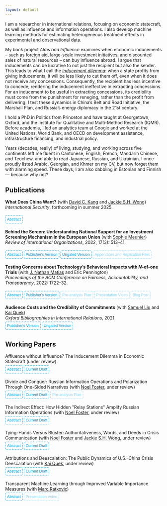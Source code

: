 ```yaml
---
layout: default
---
```


<script>
function myFunction(divId) {
  var x = document.getElementById(divId);
  if (x.style.display === "none") {
    x.style.display = "block";
  } else {
    x.style.display = "none";
  }
}
</script>


<style>
.button {
    transition-duration: 0.2s;
    border-radius: 4px;
    background-color: white;
    border: 1px dashed #0096D6;
    color:  #0096D6;
    font-size: 12px;
    margin: 4px auto;
    cursor: pointer;
    padding: 5px;
    font-family: "Fira Sans", sans-serif;
}
	
.button:hover {
  background-color: #0096D6; 
  color: white;
}

.button1 {
    transition-duration: 0.2s;
    border-radius: 4px;
    background-color: white;
    border: 1px dashed #8CD2F4;
    color: #8CD2F4;
    font-size: 12px;
    margin: 4px auto;
    cursor: pointer;
    padding: 5px;
    font-family: "Fira Sans", sans-serif;
}
	
.button1:hover {
  background-color: #8CD2F4; 
  color: white;
}
	
ol li::marker {
    color: #8CD2F4;
}
	
ol li {
    padding-left: 8px;
    padding-bottom: 1.25em;
}

</style>


I am a researcher in international relations, focusing on economic statecraft, as well as influence and information operations. I also develop machine learning methods for estimating heterogeneous treatment effects in experimental and observational data.

My book project <i>Alms and Influence</i> examines when economic inducements – such as foreign aid, large-scale investment initiatives, and discounted sales of natural resources – can buy influence abroad. I argue that inducements can be lucrative to not just the recipient but also the sender. This leads to what I call the <a href="https://ssrn.com/abstract=4789560" target="_blank"><i>inducement dilemma</i></a>: when a state profits from giving inducements, it will be less likely to cut them off, even when it does not receive any concessions. Consequently, the recipient has less incentive to concede, rendering the inducement ineffective in extracting concessions. For an inducement to be useful in extracting concessions, its credibility must come from the punishment for reneging, rather than the profit from delivering. I test these dynamics in China’s Belt and Road Initiative, the Marshall Plan, and Russia’s energy diplomacy in the 21st century. 

I hold a PhD in Politics from Princeton and have taught at Georgetown, Oxford, and the Institute for Qualitative and Multi-Method Research (IQMR). Before academia, I led an analytics team at Google and worked at the United Nations, World Bank, and OECD on development assistance, infrastructure financing, and industrial policy. 

Years (decades, really) of living, studying, and working across five continents left me fluent in Cantonese, English, French, Mandarin Chinese, and Teochew, and able to read Japanese, Russian, and Ukrainian. I once proudly listed Arabic, Georgian, and Khmer on my CV, but now forget them with alarming speed. These days, I am also dabbling in Estonian and Finnish — because why not?

## Publications

<p>
<b>What Does China Want?</b>
  (with <a href="https://www.daveckang.net/" target="_blank">David C. Kang</a> and <a href="https://siuheiwo.github.io/" target="_blank">Jackie S.H. Wong</a>) <br>
  <i>International Security</i>, forthcoming in summer 2025. <br>

<button onclick="myFunction('absWhatDoesChinaWant')" class="button">Abstract</button>
<div id='absWhatDoesChinaWant' style="display: none;">
  <blockquote>What does China want? The conventional wisdom is that China is a rising hegemon eager to replace the United States, eager to dominate international institutions, and eager to recreate the liberal international order in its own image. But often this claim is simply asserted, and even many claims based on analyses of Chinese rhetoric are misleading. We examine contemporary China — its goals and its fears — in both words and deeds. A careful review of the evidence reveals one overarching conclusion and three specific points. Overall, China is a status quo power concerned with regime stability, and it remains more inwardly focused than externally oriented. More specifically: Chinese aims are clear; Chinese aims are enduring; and China’s aims are limited. That is, China remains mostly inwardly focused, and cares about its borders, its sovereignty, and its foreign economic relations. Its concerns are almost all regional in nature and concern parts of China that the rest of the region has agreed are Chinese — Hong Kong, Taiwan, Tibet, and Xinjiang. Chinese claims are also “trans-dynastic” and are old, not new. Many of contemporary China’s core interests date from the Qing dynasty or even earlier and were eventually inherited by the Chinese Communist Party. Finally, what China wants is not increasing, even as its power has rapidly expanded over the past generation. If China is indeed not planning to “replace the U.S.,” then the future of U.S.–China relations is less inevitable — and potentially more optimistic — than much social science theorizing and the DC policy establishment predicts.</blockquote>
</div>
</p>


<p>
<b>Behind the Screen: Understanding National Support for an Investment Screening Mechanism in the European Union</b>
  (with <a href="https://smeunier.scholar.princeton.edu/" target="_blank">Sophie Meunier</a>)<br>
  <i>Review of International Organizations</i>, 2022, 17(3): 513–41.<br>
	
<button onclick="myFunction('absBehindTheScreen')" class="button">Abstract</button>
<button onclick=" window.open('https://doi.org/10.1007/s11558-021-09436-y','_blank')" class="button">Publisher's Version</button> 
<button onclick=" window.open('https://drive.google.com/file/d/1D1cglmckeIBIdDSVDy9doMceS94xTsIH/view?usp=sharing','_blank')" class="button">Ungated Version</button> 
<button onclick=" window.open('https://static-content.springer.com/esm/art%3A10.1007%2Fs11558-021-09436-y/MediaObjects/11558_2021_9436_MOESM1_ESM.zip','_blank')" class="button1">Appendices and Replication Files</button> 

<div id='absBehindTheScreen' style="display: none;">
  <blockquote>What determines national preferences for institutionalizing FDI screening? Over the past decade, advanced economies worldwide have tightened their national investment screening mechanisms (ISMs) for foreign direct investment (FDI). In March 2019, the European Union (EU) adopted its first common FDI screening framework. Based on extensive interviews with high-level EU and country officials involved in the negotiation process, and using a unique measure of national support for the EU-wide ISM created through the first-ever elite survey on this subject matter, we find that countries with higher technological levels were more supportive of FDI screening due to concerns over unreciprocated technological transfer. We also find sector-dependent effects of Chinese FDI on country-level support for FDI screening: Countries with high levels of Chinese FDI in strategic sectors are more likely to support the EU ISM, while those with high levels of Chinese investment in low-tech sectors tend to oppose screening. Our overall findings suggest that EU investment screening, and national-level screening in general, might become more restrictive in the future, especially in light of the COVID-19 pandemic.</blockquote>
</div>
</p>


<p>
<b>Testing Concerns about Technology’s Behavioral Impacts with <i>N</i>-of-one Trials</b>
  (with <a href="https://natematias.com/" target="_blank">J. Nathan Matias</a> and Eric Pennington)<br>
  <i>Proceedings of the ACM Conference on Fairness, Accountability, and Transparency</i>, 2022: 1722–32.<br>

<button onclick="myFunction('absNof1')" class="button">Abstract</button>
<button onclick=" window.open('https://doi.org/10.1145/3531146.3533227','_blank')" class="button">Publisher's Version</button> 
<button onclick=" window.open('https://osf.io/tn6x4/','_blank')" class="button1">Pre-analysis Plan</button> 
<button onclick=" window.open('https://youtu.be/8VQ0Kd6T7_M','_blank')" class="button1">Presentation Video</button> 
<button onclick=" window.open('https://citizensandtech.org/conjecture/','_blank')" class="button1">Blog Post</button> 

<div id='absNof1' style="display: none;">
  <blockquote>As public trust in technology companies has declined, people are questioning the effects of digital technologies in their lives. In this context, many evidence-free claims from corporations and tech critics are widely circulated. How can members of the public make evidence-based decisions about digital technology in their lives? In clinical fields, N -of-one trials enable participant-investigators to make personalized causal discoveries about managing health, improving fitness, and improving their education. Similar methods could help community scientists understand and manage how they use digital technologies. In this paper, we introduce Conjecture, a system for coordinating <i>N</i>-of-one trials that can guide personal decisions about technology use and contribute to science. We describe <i>N</i>-of-one trials as a design challenge and present the design of the Conjecture system. We evaluate the system with a field experiment that tests folk theories about the influence of colorful screens on alleged phone addiction. We present findings on the design of <i>N</i>-of-one-trial systems based on submitted data, interviews, and surveys with 14 participants. Taken together, this paper introduces <i>N</i>-of-one trials as a fruitful direction for computer scientists designing industry-independent systems for evidence-based technology governance and accountability.</blockquote>
</div>
</p>


<p>
<b>Audience Costs and the Credibility of Commitments</b>
  (with <a href="https://government.cornell.edu/samuel-liu" target="_blank">Samuel Liu</a> and <a href="https://ppaweb.hku.hk/f/quek" target="_blank">Kai Quek</a>)<br>
  <i>Oxford Bibliographies in International Relations</i>, 2021. <br>
<button onclick=" window.open('https://doi.org/10.1093/OBO/9780199743292-0305','_blank')" class="button">Publisher's Version</button> 
<button onclick=" window.open('https://drive.google.com/file/d/1ZgHzi3WzaTvgAR8hL_SZbdMR07AlNxUS/view?usp=sharing','_blank')" class="button">Ungated Version</button> 
</p>


## Working Papers

<p>
Affluence without Influence? The Inducement Dilemma in Economic Statecraft (under review)
<br>
<button onclick="myFunction('absAffluence')" class="button">Abstract</button>
<button onclick=" window.open('https://ssrn.com/abstract=4789560','_blank')" class="button">Current Draft</button> 

<div id='absAffluence' style="display: none;">
  <blockquote>When can economic inducements——such as foreign aid, investment, and especially large-scale development initiatives——buy influence abroad? Countries often use financial favors to induce foreign policy concessions from other countries. The effectiveness of such inducements hinges on whether the sender can credibly threaten to halt or withdraw the inducements when the target does not concede. I examine a substantial set of development initiatives that are lucrative not just for the target but also for the sender. I argue that when the sender profits from  the inducement it gives, it will not cut off the inducement, even if the target does not concede. I test this <i>inducement dilemma</i> in China’s Belt and Road Initiative (BRI). Using over 200 elite interviews, official documents published by the Chinese government, and original datasets on China’s overseas project contracts, I show that Beijing’s dual goals of the BRI are to (1) tackle  domestic economic and environmental problems by encouraging Chinese companies to implement infrastructure projects and invest abroad, and (2) gain international acceptance of China’s  development and governance models. Consistent with my argument, the profit motive undercuts the foreign policy goal. These infrastructure projects promote international support for  China’s governance and development models only when these projects do not serve China’s economic motive of promoting outward direct investment. </blockquote>
</div>
</p>



<p>
Divide and Conquer: Russian Information Operations and Polarization Through One-Sided Narratives (with <a href="https://www.noelfoster.com/" target="_blank">Noel Foster</a>, under review)
<br>
<button onclick="myFunction('absPolarization')" class="button">Abstract</button>
<button onclick=" window.open('https://papers.ssrn.com/sol3/papers.cfm?abstract_id=4122667','_blank')" class="button">Current Draft</button> 
<button onclick=" window.open('https://osf.io/b56md/','_blank')" class="button1">Pre-analysis Plan</button> 

<div id='absPolarization' style="display: none;">
  <blockquote>Growing ideological polarization now threatens democracies worldwide. This article addresses the inconclusive findings in political science regarding the role of counterattitudinal information in fueling such polarization. We argue that exposure to factual information embedded in one-sided narratives triggers reactance among those perceiving it as counterattitudinal, leading to backfiring, while simultaneously inducing confirmation bias among those who align with the information, hardening pre-existing beliefs. These two psychological phenomena combined lead to heightened polarization. We test our arguments using original, pre-registered survey experiments based on Russian information operations in Estonia, a NATO frontline state and prominent Kremlin target. Consistent with our theory, we find that one-sided factual content on Soviet legacy and migration polarizes voters along ethnolinguistic and pre-existing ideological cleavages. These findings advance scholarly understanding of the sources of ideological polarization and effects of information operations, particularly in the context of malign foreign influences. </blockquote>
</div>
</p>



<p>
The Indirect Effect: How Hidden "Relay Stations" Amplify Russian Information Operations (with <a href="https://www.noelfoster.com/" target="_blank">Noel Foster</a>, under review)
<br>
<button onclick="myFunction('absRelayStation')" class="button">Abstract</button>
<button onclick=" window.open('https://papers.ssrn.com/sol3/papers.cfm?abstract_id=4955091','_blank')" class="button">Current Draft</button> 

<div id='absRelayStation' style="display: none;">
  <blockquote>Why do states like Russia invest heavily in foreign-facing media with small audiences? We argue that these states spread information operations through "relay stations"-credible, independent local media in the target country-enabling indirect consumption by audiences. Relay stations work via two mechanisms: direct citations and appropriation of content from information operations. Focusing on Taiwan's coverage of Russia's invasion of Ukraine, we find that journalists rarely attribute negative connotations to Russian state-sponsored outlets and instead incorporate Russian content into reporting. Using an original multilingual dictionary and argument similarity measure, we analyzed 17,258 news articles, finding systematic evidence that reputable, major news outlets in Taiwan cited Russian government-sponsored sources and echoed Russian narratives. This indirect spread of information operations through relay stations suggests that prior research may have underestimated exposure to such operations, making countermeasures more difficult than previously anticipated.</blockquote>
</div>
</p>



<p>
Tying-Hands Versus Bluster: Authoritativeness, Words, and Deeds in Crisis Communication (with <a href="https://www.noelfoster.com/" target="_blank">Noel Foster</a> and <a href="https://siuheiwo.github.io/" target="_blank">Jackie S.H. Wong</a>, under review)
<br>
<button onclick="myFunction('absMultipleChannel')" class="button">Abstract</button>
<button onclick=" window.open('https://papers.ssrn.com/sol3/papers.cfm?abstract_id=4970055','_blank')" class="button">Current Draft</button> 

<div id='absMultipleChannel' style="display: none;">
  <blockquote>When do public statements reveal a state's true intentions? While much of the international relations literature argues that states issue public threats during crises to tie their own hands, recent research suggests that public signals are often noisier than private ones and states bluster to de-escalate. We contend that a state can simultaneously tie its own hands and bluster during a crisis, albeit through communication channels of different authoritativeness. Less authoritative channels offer plausible deniability, making bluster more likely, whereas states are more inclined to tie their hands through more authoritative channels. Examining China's public threats to Taiwan in 3,635 newspaper articles from 2016–2022, we find systematic evidence supporting our argument. We show that only military threats published in <i>People’s Daily</i> — the most authoritative newspaper of the Chinese Communist Party — forecast incursions by the People’s Liberation Army into Taiwan’s air defense identification zone. In contrast, threats published in less authoritative outlets like the <i>Global Times</i> do not. Our findings reconcile the seemingly contradictory mechanisms of tying hands and bluster, and offer implications for crisis de-escalation.</blockquote>
</div>
</p>


<p>
Attributions and Deescalation: The Public Dynamics of U.S.–China Crisis Deescalation (with <a href="https://ppaweb.hku.hk/f/quek" target="_blank">Kai Quek</a>, under review)
<br>
<button onclick="myFunction('absAccident')" class="button">Abstract</button>
<button onclick=" window.open('https://ssrn.com/abstract=4894404','_blank')" class="button">Current Draft</button> 
<div id='absAccident' style="display: none;">
  <blockquote>Policymakers and scholars alike have expressed grave concerns over the risks of an inadvertent crisis between the United States and China. What could be done to deescalate such a crisis and reduce the risk of war? Direct theoretical and empirical guidance on this question is scarce. Existing literature suggests that publics in both countries are nationalistic and reward confrontation and displays of strength. We challenge this conclusion and argue that handling a crisis with restraint through responsibility sharing can facilitate deescalation. First, we construct an interactive theory of crisis deescalation based on (1) attribution, where one side can send a public signal to attribute blame for the crisis to self, to other, or to neither parties; and (2) response, where the other side can either accept or reject the attribution. Then, we design parallel and interactive survey experiments in the United States and China to map our theory to real-world empirics. We find that blaming neither parties by attributing the crisis as an accident received the strongest approval from both American and Chinese citizens, especially when the other side cooperates in accepting the attribution. Our findings illuminate the public feasibilities of different policy pathways of deescalating an inadvertent crisis and reducing the risk of war. </blockquote>
</div>
</p>



<p>
Transparent Machine Learning through Improved Variable Importance Measures (with <a href="https://scholar.princeton.edu/ratkovic/home" target="_blank">Marc Ratkovic</a>)
<br>
<button onclick="myFunction('absVIM')" class="button">Abstract</button>
<button onclick=" window.open('https://youtu.be/44u5qYwUL-U','_blank')" class="button1">Presentation Video</button> 

<div id='absVIM' style="display: none;">
  <blockquote>Boosting and random forests are among the best off-the-shelf prediction tools. These methods offer a variable importance measure (VIM), which is a cumulative measure of the improvement in accuracy over the algorithm.  We show existing variable importance measures, as implemented, are biased, returning positive scores on irrelevant variables.  Intuitively, if a variable is irrelevant but correlates with a relevant variable, this correlation may lead to an improvement in performance may be misattributed to the irrelevant variable.   We introduce a method that removes this bias.  The method works by separating each predictor into a component explained by other predictors (a "predicted variable"), and a component not (a "partialed out variable").  We assess variable importance only through any improvement attributable to the latter.  We prove the method returns a valid VIM, meaning it is mean-zero  and asymptotically normal for irrelevant variables.  Simulation evidence and applications to UCI data suggest the method also performs favorably relative to several existing machine learning methods in terms of predictive accuracy.</blockquote>
</div>
</p>
